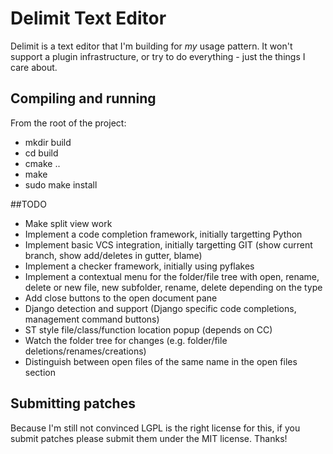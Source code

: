 # Delimit Text Editor

Delimit is a text editor that I'm building for *my* usage pattern. It won't support a plugin infrastructure, or try to do everything - just the things I care about.

## Compiling and running

From the root of the project:

 - mkdir build
 - cd build
 - cmake ..
 - make 
 - sudo make install

##TODO

 - Make split view work
 - Implement a code completion framework, initially targetting Python
 - Implement basic VCS integration, initially targetting GIT (show current branch, show add/deletes in gutter, blame)
 - Implement a checker framework, initially using pyflakes
 - Implement a contextual menu for the folder/file tree with open, rename, delete or new file, new subfolder, rename, delete depending on the type
 - Add close buttons to the open document pane
 - Django detection and support (Django specific code completions, management command buttons)
 - ST style file/class/function location popup (depends on CC)
 - Watch the folder tree for changes (e.g. folder/file deletions/renames/creations)
 - Distinguish between open files of the same name in the open files section
 
## Submitting patches

Because I'm still not convinced LGPL is the right license for this, if you submit patches please submit them under the MIT license. Thanks!
